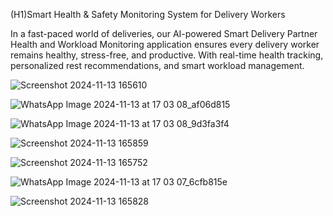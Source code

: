(H1)Smart Health & Safety Monitoring System for Delivery Workers
<p>In a fast-paced world of deliveries, our AI-powered Smart Delivery Partner Health and Workload Monitoring application ensures every delivery worker remains healthy, stress-free, and productive. With real-time health tracking, personalized rest recommendations, and smart workload management.</p>

![Screenshot 2024-11-13 165610](https://github.com/user-attachments/assets/1eddbce6-77d0-4e51-94c9-91c107de7fd7)




![WhatsApp Image 2024-11-13 at 17 03 08_af06d815](https://github.com/user-attachments/assets/4ff73399-810d-4710-a482-b731ea7aad4d)

![WhatsApp Image 2024-11-13 at 17 03 08_9d3fa3f4](https://github.com/user-attachments/assets/5670c5a4-cef9-42b5-a64b-3678977f0060)



![Screenshot 2024-11-13 165859](https://github.com/user-attachments/assets/4fd728c7-f7b3-4df0-b6a8-286acf75327e)


![Screenshot 2024-11-13 165752](https://github.com/user-attachments/assets/1de12967-7de3-409c-93f2-c290c2b4ba68)

![WhatsApp Image 2024-11-13 at 17 03 07_6cfb815e](https://github.com/user-attachments/assets/5cfea878-59df-4c19-a5b4-2cc73a905d94)


![Screenshot 2024-11-13 165828](https://github.com/user-attachments/assets/82e7e776-b6f8-4569-b0ab-339af50fe29e)
